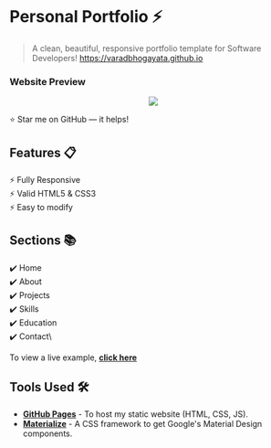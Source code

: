 # Personal Portfolio ⚡️ 
> A clean, beautiful, responsive portfolio template for Software Developers!
> https://varadbhogayata.github.io

### Website Preview
<p align="center"> 
  <kbd>
    <a href="https://kshubham767.github.io/myPortfolio/" target="_blank"><img src="examples/preview.gif">
  </a>
  </kbd>
</p>

:star: Star me on GitHub — it helps!

## Features 📋
⚡️ Fully Responsive\
⚡️ Valid HTML5 & CSS3\
⚡️ Easy to modify

## Sections 📚
✔️ Home\
✔️ About\
✔️ Projects\
✔️ Skills\
✔️ Education\
✔️ Contact\

To view a live example, **[click here](https://kshubham767.github.io/myPortfolio/)**

## Tools Used 🛠️
* [<b>GitHub Pages</b>](https://create-react-app.dev/docs/deployment/#github-pages) - To host my static website (HTML, CSS, JS).
* [<b>Materialize</b>](https://materializecss.com/) - A CSS framework to get Google's Material Design components.
